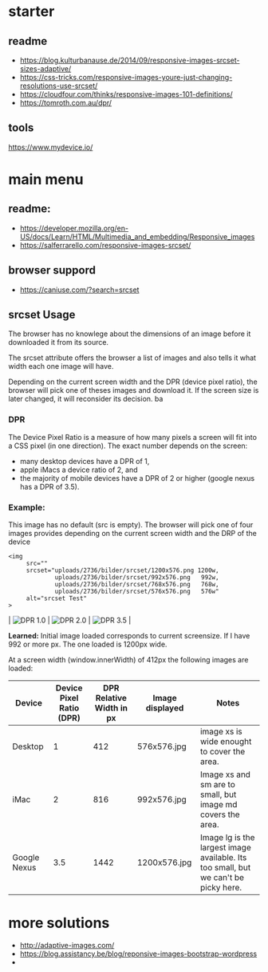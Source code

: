 # starter

## readme
* https://blog.kulturbanause.de/2014/09/responsive-images-srcset-sizes-adaptive/
* https://css-tricks.com/responsive-images-youre-just-changing-resolutions-use-srcset/
* https://cloudfour.com/thinks/responsive-images-101-definitions/
* https://tomroth.com.au/dpr/

## tools
https://www.mydevice.io/

# main menu

## readme:
* https://developer.mozilla.org/en-US/docs/Learn/HTML/Multimedia_and_embedding/Responsive_images
* https://salferrarello.com/responsive-images-srcset/

## browser suppord
* https://caniuse.com/?search=srcset

## srcset Usage 
The browser has no knowlege about the dimensions of an image before it downloaded it from its source.

The srcset attribute offers the browser a list of images and also tells it what width each one image will have.

Depending on the current screen width and the DPR (device pixel ratio), the browser will pick one of theses images and download it. If the screen size is later changed, it will reconsider its decision. ba

### DPR
The Device Pixel Ratio is a measure of how many pixels a screen will fit into a CSS pixel (in one direction). The exact number depends on the screen:

* many desktop devices have a DPR of 1, 
* apple iMacs a device ratio of 2, and 
* the majority of mobile devices have a DPR of 2 or higher (google nexus has a DPR of 3.5).

### Example:
This image has no default (src is empty). The browser will pick one of four images provides depending on the current screen width and the DRP of the device

```
<img 
     src=""
     srcset="uploads/2736/bilder/srcset/1200x576.png 1200w,
             uploads/2736/bilder/srcset/992x576.png   992w,
             uploads/2736/bilder/srcset/768x576.png   768w,
             uploads/2736/bilder/srcset/576x576.png   576w"
     alt="srcset Test"
>
```


| ![DPR 1.0](https://user-images.githubusercontent.com/68318893/114030528-d1e7e600-987a-11eb-907f-5734adde0b09.jpeg) | ![DPR 2.0](https://user-images.githubusercontent.com/68318893/114030534-d2807c80-987a-11eb-887b-9f415771bc9e.jpeg) | ![DPR 3.5](https://user-images.githubusercontent.com/68318893/114030537-d3191300-987a-11eb-8b82-012c0251c978.jpeg) |

**Learned:** Initial image loaded corresponds to current screensize. If I have 992 or more px. The one loaded is 1200px wide. 

At a screen width (window.innerWidth) of 412px the following images are loaded:

| Device | Device Pixel Ratio (DPR) | DPR Relative Width in px | Image displayed | Notes |
|--------|--------------------------|----------------|-----------------|-------|
| Desktop | 1 | 412 | 576x576.jpg | image xs is wide enought to cover the area. |
| iMac | 2 | 816 | 992x576.jpg | Image xs and sm are to small, but image md covers the area. |
| Google Nexus | 3.5 | 1442 | 1200x576.jpg | Image lg is the largest image available. Its too small, but we can't be picky here. |

# more solutions

* http://adaptive-images.com/
* https://blog.assistancy.be/blog/reponsive-images-bootstrap-wordpress
* 
